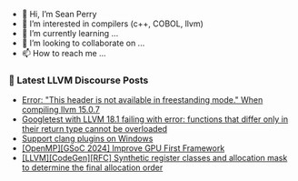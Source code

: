 - 👋 Hi, I’m Sean Perry
- 👀 I’m interested in compilers (c++, COBOL, llvm)
- 🌱 I’m currently learning ...
- 💞️ I’m looking to collaborate on ...
- 📫 How to reach me ...

<!---
s66perry/s66perry is a ✨ special ✨ repository because its `README.md` (this file) appears on your GitHub profile.
You can click the Preview link to take a look at your changes.
--->
### 📕 Latest LLVM Discourse Posts

<!-- DISCOURSE-LLVM:START -->
- [Error: &quot;This header is not available in freestanding mode.&quot; When compiling llvm 15.0.7](https://discourse.llvm.org/t/error-this-header-is-not-available-in-freestanding-mode-when-compiling-llvm-15-0-7/77900#post_2)
- [Googletest with LLVM 18.1 failing with error: functions that differ only in their return type cannot be overloaded](https://discourse.llvm.org/t/googletest-with-llvm-18-1-failing-with-error-functions-that-differ-only-in-their-return-type-cannot-be-overloaded/77910#post_1)
- [Support clang plugins on Windows](https://discourse.llvm.org/t/support-clang-plugins-on-windows/76408#post_12)
- [[OpenMP][GSoC 2024] Improve GPU First Framework](https://discourse.llvm.org/t/openmp-gsoc-2024-improve-gpu-first-framework/77048?page=2#post_21)
- [[LLVM][CodeGen][RFC] Synthetic register classes and allocation mask to determine the final allocation order](https://discourse.llvm.org/t/llvm-codegen-rfc-synthetic-register-classes-and-allocation-mask-to-determine-the-final-allocation-order/77853#post_10)
<!-- DISCOURSE-LLVM:END -->
